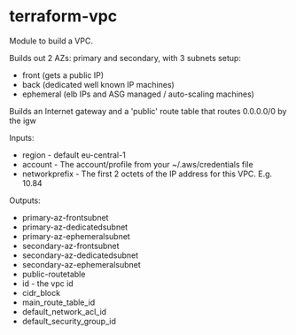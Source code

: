 # terraform-vpc

Module to build a VPC.

Builds out 2 AZs: primary and secondary, with 3 subnets setup:

  * front (gets a public IP)
  * back (dedicated well known IP machines)
  * ephemeral (elb IPs and ASG managed / auto-scaling machines)

Builds an Internet gateway and a 'public' route table that routes
0.0.0.0/0 by the igw

Inputs:
  * region - default eu-central-1
  * account - The account/profile from your ~/.aws/credentials file
  * networkprefix - The first 2 octets of the IP address for this VPC. E.g. 10.84

Outputs:
  * primary-az-frontsubnet
  * primary-az-dedicatedsubnet
  * primary-az-ephemeralsubnet
  * secondary-az-frontsubnet
  * secondary-az-dedicatedsubnet
  * secondary-az-ephemeralsubnet
  * public-routetable
  * id - the vpc id
  * cidr_block
  * main_route_table_id
  * default_network_acl_id
  * default_security_group_id

